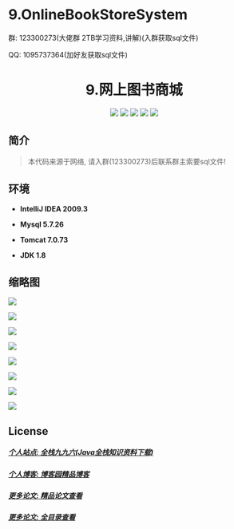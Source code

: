 # 9.OnlineBookStoreSystem



<p>群: 123300273(大佬群 2TB学习资料,讲解)(入群获取sql文件)</p>
<p>QQ: 1095737364(加好友获取sql文件)</p>

<p><h1 align="center">9.网上图书商城</h1></p>

<p align="center">
	<img src="https://img.shields.io/badge/jdk-1.8-orange.svg"/>
    <img src="https://img.shields.io/badge/servlet-5.x-lightgrey.svg"/>
    <img src="https://img.shields.io/badge/jdbc-3.x-blue.svg"/>
    <img src="https://img.shields.io/badge/jsp-3.x-blue.svg"/>
    <img src="https://img.shields.io/badge/maven-3.x-blue.svg"/>
</p>

## 简介

> 本代码来源于网络, 请入群(123300273)后联系群主索要sql文件!
>


## 环境

- <b>IntelliJ IDEA 2009.3</b>

- <b>Mysql 5.7.26</b>

- <b>Tomcat 7.0.73</b>

- <b>JDK 1.8</b>


## 缩略图

![](https://img2020.cnblogs.com/blog/588112/202011/588112-20201122194853155-610573132.png)

![](https://img2020.cnblogs.com/blog/588112/202011/588112-20201122194902933-869467731.png)

![](https://img2020.cnblogs.com/blog/588112/202011/588112-20201122194914464-332202743.png)

![](https://img2020.cnblogs.com/blog/588112/202011/588112-20201122194927257-1623839246.png)

![](https://img2020.cnblogs.com/blog/588112/202011/588112-20201122194943664-1059946534.png)

![](https://img2020.cnblogs.com/blog/588112/202011/588112-20201122194952197-2134978973.png)

![](https://img2020.cnblogs.com/blog/588112/202011/588112-20201122195000603-812894470.png)

![](https://img2020.cnblogs.com/blog/588112/202011/588112-20201122195009444-534750165.png)

## License

##### [个人站点: 全栈九九六(Java全栈知识资料下载)](https://www.blog996.com/)
##### [个人博客: 博客园精品博客](https://www.cnblogs.com/yysbolg/)
##### [更多论文: 精品论文查看](https://www.cnblogs.com/yysbolg/category/1886262.html)
##### [更多论文: 全目录查看](https://www.blog996.com/md/2021-09-22-1632317852192.html)




